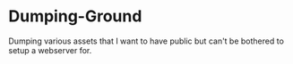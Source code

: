 # Dumping-Ground
Dumping various assets that I want to have public but can't be bothered to setup a webserver for.
